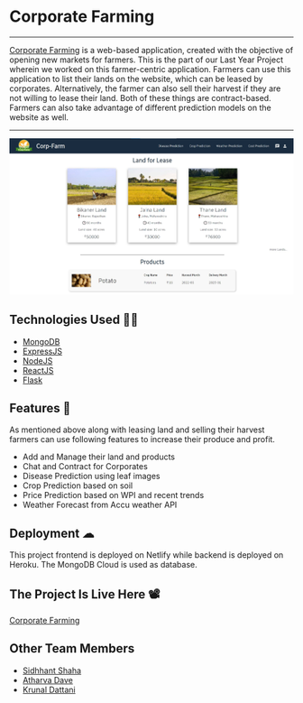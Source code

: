 # Corporate Farming

---
[Corporate Farming](https://corporate-farming.netlify.app/) is a web-based application, created with the objective of opening new markets for farmers. This is the part of our Last Year Project wherein we worked on this farmer-centric application. Farmers can use this application to list their lands on the website, which can be leased by corporates. Alternatively, the farmer can also sell their harvest if they are not willing to lease their land. Both of these things are contract-based. Farmers can also take advantage of different prediction models on the website as well.

---
<img src="https://raw.githubusercontent.com/apoorvgupta25/corp-farm/main/frontend/src/assets/homepage.jpg" alt="website"/>

## Technologies Used 👩‍💻

- [MongoDB](https://www.mongodb.com/)
- [ExpressJS](https://expressjs.com/)
- [NodeJS](https://nodejs.org/)
- [ReactJS](https://reactjs.org/)
- [Flask](https://flask.palletsprojects.com/en/2.1.x/)



## Features 💫

As mentioned above along with leasing land and selling their harvest farmers can use following features to increase their produce and profit.

 - Add and Manage their land and products
 - Chat and Contract for Corporates
 - Disease Prediction using leaf images
 - Crop Prediction based on soil
 - Price Prediction based on WPI and recent trends
 - Weather Forecast from Accu weather API


## Deployment ☁

This project frontend is deployed on Netlify while backend is deployed on Heroku. The MongoDB Cloud is used as database.

## The Project Is Live Here 📽

[Corporate Farming](https://corporate-farming.netlify.app/)

## Other Team Members
- [Sidhhant Shaha](https://github.com/sid2475)
- [Atharva Dave](http://github.com/asd1510)
- [Krunal Dattani](https://github.com/Krunal-D)

